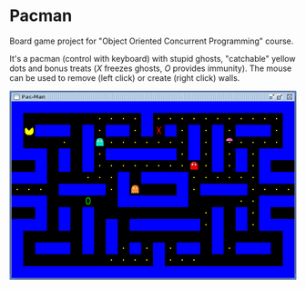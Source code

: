 Pacman
======

Board game project for "Object Oriented Concurrent Programming" course.

It's a pacman (control with keyboard) with stupid ghosts, "catchable" yellow dots and bonus treats (*X* freezes ghosts, *O* provides immunity).
The mouse can be used to remove (left click) or create (right click) walls.

![Screenshot](/pacman.png "Screenshot")
